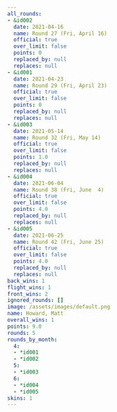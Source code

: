 ```yaml
---
all_rounds:
- &id002
  date: 2021-04-16
  name: Round 27 (Fri, April 16)
  official: true
  over_limit: false
  points: 0
  replaced_by: null
  replaces: null
- &id001
  date: 2021-04-23
  name: Round 29 (Fri, April 23)
  official: true
  over_limit: false
  points: 0
  replaced_by: null
  replaces: null
- &id003
  date: 2021-05-14
  name: Round 32 (Fri, May 14)
  official: true
  over_limit: false
  points: 1.0
  replaced_by: null
  replaces: null
- &id004
  date: 2021-06-04
  name: Round 38 (Fri, June  4)
  official: true
  over_limit: false
  points: 4.0
  replaced_by: null
  replaces: null
- &id005
  date: 2021-06-25
  name: Round 42 (Fri, June 25)
  official: true
  over_limit: false
  points: 4.0
  replaced_by: null
  replaces: null
back_wins: 1
flight_wins: 1
front_wins: 2
ignored_rounds: []
image: /assets/images/default.png
name: Howard, Matt
overall_wins: 1
points: 9.0
rounds: 5
rounds_by_month:
  4:
  - *id001
  - *id002
  5:
  - *id003
  6:
  - *id004
  - *id005
skins: 1
---
```

